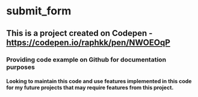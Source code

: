 # submit_form
## This is a project created on Codepen - https://codepen.io/raphkk/pen/NWOEOqP
### Providing code example on Github for documentation purposes

#### Looking to maintain this code and use features implemented in this code for my future projects that may require features from this project. 